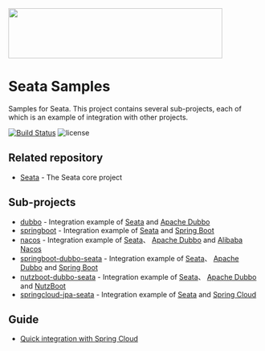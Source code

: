 <img src="https://github.com/seata/seata-samples/blob/master/doc/img/seata.png"  height="100" width="426">

# Seata Samples

Samples for Seata. This project contains several sub-projects, each of which is an example of integration with other projects.
                                
[![Build Status](https://travis-ci.org/seata/seata-samples.svg?branch=master)](https://travis-ci.org/seata/seata-samples) 
![license](https://img.shields.io/github/license/seata/seata-samples.svg)

## Related repository

* [Seata](https://github.com/seata/seata) - The Seata core project

## Sub-projects

* [dubbo](https://github.com/seata/seata-samples/tree/master/dubbo) - Integration example of [Seata](https://github.com/seata/seata) and [Apache Dubbo](https://github.com/apache/dubbo)
* [springboot](https://github.com/seata/seata-samples/tree/master/springboot) - Integration example of [Seata](https://github.com/seata/seata) and [Spring Boot](https://github.com/spring-projects/spring-boot/) 
* [nacos](https://github.com/seata/seata-samples/tree/master/nacos) - Integration example of [Seata](https://github.com/alibaba/fescar)、 [Apache Dubbo](https://github.com/apache/dubbo) and [Alibaba Nacos](https://github.com/alibaba/nacos/) 
* [springboot-dubbo-seata](https://github.com/seata/seata-samples/tree/master/springboot-dubbo-seata) - Integration example of [Seata](https://github.com/seata/seata)、 [Apache Dubbo](https://github.com/apache/dubbo) and [Spring Boot](https://github.com/spring-projects/spring-boot/) 
* [nutzboot-dubbo-seata](https://github.com/seata/seata-samples/tree/master/nutzboot-dubbo-fescar) - Integration example of [Seata](https://github.com/seata/seata)、 [Apache Dubbo](https://github.com/apache/dubbo) and [NutzBoot](https://github.com/nutzam/nutzboot/) 
* [springcloud-jpa-seata](https://github.com/seata/seata-samples/tree/master/springcloud-jpa-seata) - Integration example of [Seata](https://github.com/Seata) and [Spring Cloud](https://github.com/spring-cloud)


## Guide 

- [Quick integration with Spring Cloud](./doc/quick-integration-with-spring-cloud.md)